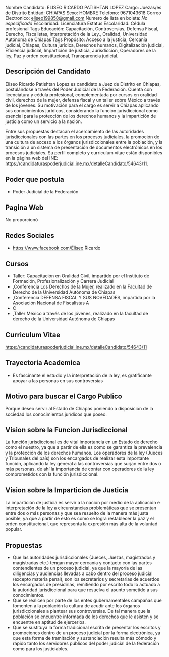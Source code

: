 Nombre Candidato: ELISEO RICARDO PATISHTAN LOPEZ
Cargo: Juezas/es de Distrito
Entidad: CHIAPAS
Sexo: HOMBRE
Telefono: 9671043618
Correo Electronico: eliseo199858@gmail.com
Numero de lista en boleta: *No especificado*
Escolaridad: Licenciatura
Estatus Escolaridad: Cédula profesional
Tags Educación: Capacitación, Controversias, Defensa Fiscal, Derecho, Fiscalistas, Interpretación de la Ley., Oralidad, Universidad Autónoma de Chiapas
Tags Propósito: Acceso a la justicia, Cercanía judicial, Chiapas, Cultura jurídica, Derechos humanos, Digitalización judicial, Eficiencia judicial, Impartición de justicia, Jurisdicción, Operadores de la ley, Paz y orden constitucional, Transparencia judicial.


## Descripción del Candidato 

Eliseo Ricardo Patishtan Lopez es candidato a Juez de Distrito en Chiapas, postulándose a través del Poder Judicial de la Federación. Cuenta con licenciatura y cédula profesional, complementada por cursos en oralidad civil, derechos de la mujer, defensa fiscal y un taller sobre México a través de los jóvenes. Su motivación para el cargo es servir a Chiapas aplicando sus conocimientos jurídicos, considerando la función jurisdiccional como esencial para la protección de los derechos humanos y la impartición de justicia como un servicio a la nación.

Entre sus propuestas destacan el acercamiento de las autoridades jurisdiccionales con las partes en los procesos judiciales, la promoción de una cultura de acceso a los órganos jurisdiccionales entre la población, y la transición a un sistema de presentación de documentos electrónicos en los procesos judiciales. Su perfil completo y curriculum vitae están disponibles en la página web del INE: https://candidaturaspoderjudicial.ine.mx/detalleCandidato/54643/11.


## Poder que postula

- Poder Judicial de la Federación


## Pagina Web

No proporcionó


## Redes Sociales

- https://www.facebook.com/Eliseo Ricardo


## Cursos

- Taller: Capacitación en Oralidad Civil, impartido por el Instituto de Formación, Profesionalización y Carrera Judicial
- ,Conferencia Los Derechos de la Mujer, realizado en la Facultad de Derecho de la Universidad Autónoma de Chiapas
- ,Conferencia DEFENSA FISCAL Y SUS NOVEDADES, impartida por la Asociación Nacional de Fiscalistas A
- C
- ,Taller México a través de los jóvenes, realizado en la facultad de derecho de la Universidad Autónoma de Chiapas


## Curriculum Vitae

https://candidaturaspoderjudicial.ine.mx/detalleCandidato/54643/11


## Trayectoria Academica

- Es fascinante el estudio y la interpretación de la ley, es gratificante apoyar a las personas en sus controversias


## Motivo para buscar el Cargo Publico

Porque deseo servir al Estado de Chiapas poniendo a disposición de la sociedad los conocimientos jurídicos que poseo.


## Vision sobre la Funcion Jurisdiccional

La función jurisdiccional es de vital importancia en un Estado de derecho como el nuestro, ya que a partir de ella es como se garantiza la prevalencia y la protección de los derechos humanos. Los operadores de la ley (Jueces y Tribunales del país) son los encargados de realizar esta importante función, aplicando la ley general a las controversias que surjan entre dos o más personas, de ahí la importancia de contar con operadores de la ley comprometidos con la función jurisdiccional.


## Vision sobre la Imparticion de Justicia

La impartición de justicia es servir a la nación por medio de la aplicación e interpretación de la ley a circunstancias problemáticas que se presentan entre dos o más personas y que sea resuelto de la manera más justa posible, ya que a partir de esto es como se logra restablecer la paz y el orden constitucional, que representa la expresión más alta de la voluntad popular.


## Propuestas

- Que las autoridades jurisdiccionales (Jueces, Juezas, magistrados y magistradas etc.) tengan mayor cercanía y contacto con las partes contendientes de un proceso judicial, ya que la mayoría de las diligencias y audiencias llevadas a cabo dentro del proceso judicial (excepto materia penal), son los secretarios y secretarias de acuerdos los encargados de presidirlas, remitiendo por escrito todo lo actuado a la autoridad jurisdiccional para que resuelva el asunto sometido a sus conocimientos.
- Que se realicen por parte de los entes gubernamentales campañas que fomenten a la población la cultura de acudir ante los órganos jurisdiccionales a plantear sus controversias. De tal manera que la población se encuentre informada de los derechos que le asisten y se encuentre en aptitud de ejercerlos.
- Que se sustituya la forma tradicional escrita de presentar los escritos y promociones dentro de un proceso judicial por la forma electrónica, ya que esta forma de tramitación y sustanciación resulta más cómodo y rápido tanto los servidores públicos del poder judicial de la federación como para los justiciables.

